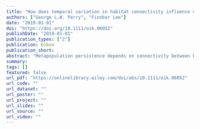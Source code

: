 ```yaml
---
title: "How does temporal variation in habitat connectivity influence metapopulation dynamics?"
authors: ["George L.W. Perry", "Finnbar Lee"]
date: "2019-01-01"
doi: "https://doi.org/10.1111/oik.06052"
publishDate: "2019-01-01"
publication_types: ["2"]
publication: Oikos
publication_short:
abstract: "Metapopulation persistence depends on connectivity between habitat patches. While emphasis has been placed on the spatial dynamics of connectivity, much less has been placed on its short-term temporal dynamics. In many terrestrial and aquatic ecosystems, however, transient (short term) changes in connectivity occur as habitat patches are connected and disconnected due, for example, to climatic or hydrological variability. We evaluated the implications of transient connectivity using a networkbased metapopulation model and a series of scenarios representing temporal changes in connectivity. The transient loss of connectivity can influence metapopulation persistence, and more strongly autocorrelated temporal dynamics affect metapopulation persistence more severely. Given that many ecosystems experience short-term and temporary loss of habitat connectivity, it is important that these dynamics are adequately represented in metapopulation models; failing to do so may yield overly optimistic-estimates of metapopulation persistence in fragmented landscapes."
summary:
tags: []
featured: false
url_pdf: "https://onlinelibrary.wiley.com/doi/abs/10.1111/oik.06052"
url_code: ""
url_dataset: ""
url_poster: ""
url_project: ""
url_slides: ""
url_source: ""
url_video: ""
---
```


